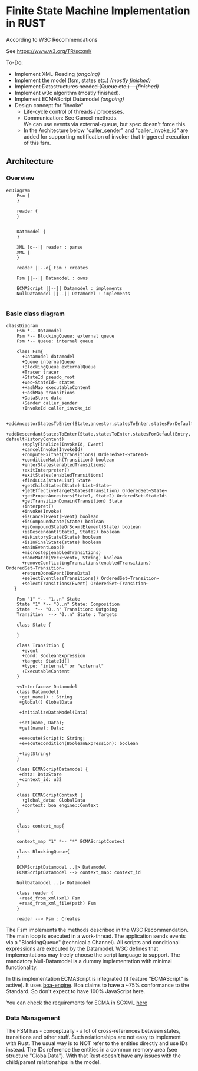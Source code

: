 # Finite State Machine Implementation in RUST

According to W3C Recommendations

See https://www.w3.org/TR/scxml/

To-Do:

+ Implement XML-Reading _(ongoing)_
+ Implement the model (fsm, states etc.) _(mostly finished)_
+ <s>Implement Datastructures needed (Queue etc.)-- _(finished)_</s>
+ Implement w3c algorithm (mostly finished).
+ Implement ECMAScript Datamodel _(ongoing)_
+ Design concept for "invoke"
    + Life-cycle control of threads / processes.
    + Communication: See Cancel-methods. <br>
      We can use events via external-queue, but spec doesn't force this.
    + In the Architecture below "caller_sender" and "caller_invoke_id"
      are added for supporting notification of invoker that triggered execution of this fsm.

## Architecture

### Overview

```mermaid
erDiagram
    Fsm {
    }

    reader {
    }
   

    Datamodel {
    }

    XML }o--|| reader : parse
    XML {
    }

    reader ||--o{ Fsm : creates   

    Fsm ||--|| Datamodel : owns
    
    ECMAScript ||--|| Datamodel : implements
    NullDatamodel ||--|| Datamodel : implements
 
```

### Basic class diagram

```mermaid
classDiagram
    Fsm *-- Datamodel
    Fsm *-- BlockingQueue: external queue
    Fsm *-- Queue: internal queue

    class Fsm{
      +Datamodel datamodel
      +Queue internalQueue
      +BlockingQueue externalQueue
      +Tracer tracer
      +StateId pseudo_root
      +Vec~StateId~ states
      +HashMap executableContent
      +HashMap transitions
      +DataStore data
      +Sender caller_sender
      +InvokeId caller_invoke_id
      
      +addAncestorStatesToEnter(State,ancestor,statesToEnter,statesForDefaultEntry,defaultHistoryContent)
      +addDescendantStatesToEnter(State,statesToEnter,statesForDefaultEntry, defaultHistoryContent)
      +applyFinalize(InvokeId, Event)
      +cancelInvoke(InvokeId)
      +computeExitSet(transitions) OrderedSet~StateId~
      +conditionMatch(Transition) boolean
      +enterStates(enabledTransitions)
      +exitInterpreter()
      +exitStates(enabledTransitions)
      +findLCCA(stateList) State
      +getChildStates(State) List~State~
      +getEffectiveTargetStates(Transition) OrderedSet~State~
      +getProperAncestors(State1, State2) OrderedSet~StateId~
      +getTransitionDomain(Transition) State
      +interpret()
      +invoke(Invoke)
      +isCancelEvent(Event) boolean
      +isCompoundState(State) boolean
      +isCompoundStateOrScxmlElement(State) boolean
      +isDescendant(State1, State2) boolean
      +isHistoryState(State) boolean
      +isInFinalState(state) boolean
      +mainEventLoop()
      +microstep(enabledTransitions)
      +nameMatch(Vec<Event>, String) boolean
      +removeConflictingTransitions(enabledTransitions) OrderedSet~Transition~
      +returnDoneEvent(DoneData)
      +selectEventlessTransitions() OrderedSet~Transition~
      +selectTransitions(Event) OrderedSet~Transition~
   }
    
    Fsm "1" *-- "1..n" State
    State "1" *-- "0..n" State: Composition
    State  *-- "0..n" Transition: Outgoing
    Transition  --> "0..n" State : Targets
    
    class State {
    
    }

    class Transition {
      +event
      +cond: BooleanExpression
      +target: StateId[]
      +type: "internal" or "external"
      +ExecutableContent
    }

    <<Interface>> Datamodel
    class Datamodel{    
     +get_name() : String
     +global() GlobalData

     +initializeDataModel(Data)

     +set(name, Data);
     +get(name): Data;

     +execute(Script): String;
     +executeCondition(BooleanExpression): boolean
     
     +log(String)
    }

    class ECMAScriptDatamodel {
     +data: DataStore
     +context_id: u32
    }

    class ECMAScriptContext {
      +global_data: GlobalData
      +context: boa_engine::Context
    }

    
    class context_map{
    }
    
    context_map "1" *-- "*" ECMAScriptContext

    class BlockingQueue{
    }
    
    ECMAScriptDatamodel ..|> Datamodel
    ECMAScriptDatamodel --> context_map: context_id
    
    NullDatamodel ..|> Datamodel
    
    class reader {
     +read_from_xml(xml) Fsm
     +read_from_xml_file(path) Fsm
    }
      
    reader --> Fsm : Creates 
```

The Fsm implements the methods described in the W3C Recommendation. The main loop is executed in a work-thread. The application sends events via a "BlockingQueue" (technical a
Channel). All scripts and conditional expressions are executed by the Datamodel. W3C defines that implementations may freely choose the script language to support. The mandatory
Null-Datamodel is a dummy implementation with minimal functionality.

In this implementation ECMAScript is integrated (if feature "ECMAScript" is active). It uses [boa-engine](https://boajs.dev/). Boa claims to have a ~75% conformance to the
Standard. So don't expect to have 100% JavaScript here.

You can check the requirements for ECMA in SCXML [here](https://www.w3.org/TR/scxml/#ecma-profile)

### Data Management

The FSM has - conceptually - a lot of cross-references between states, transitions and other stuff. Such relationships are not easy to implement with Rust. The usual way is to NOT
refer to the entities directly and use IDs instead. The IDs reference the entities in a common memory area (see structure "GlobalData"). With that Rust doesn't have any issues with
the child/parent relationships in the model. 





